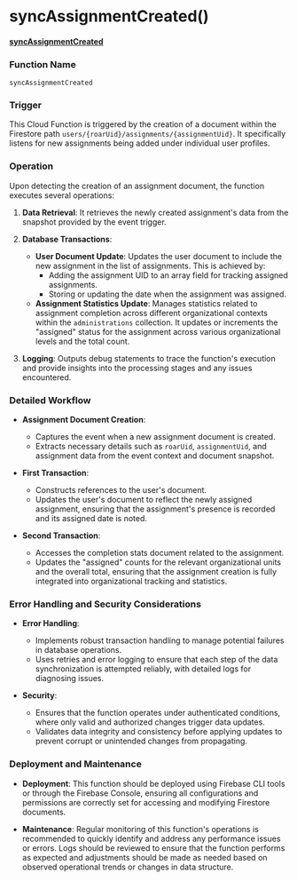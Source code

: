 # syncAssignmentCreated()

#### [syncAssignmentCreated](https://github.com/yeatmanlab/roar-firebase-functions/blob/e784650492722d24069aa9b0704d1873ea5dafee/gse-roar-admin/functions/src/index.ts#L441)

### Function Name
`syncAssignmentCreated`

### Trigger
This Cloud Function is triggered by the creation of a document within the Firestore path `users/{roarUid}/assignments/{assignmentUid}`. It specifically listens for new assignments being added under individual user profiles.

### Operation
Upon detecting the creation of an assignment document, the function executes several operations:

1. **Data Retrieval**: It retrieves the newly created assignment's data from the snapshot provided by the event trigger.
  
2. **Database Transactions**:
   - **User Document Update**: Updates the user document to include the new assignment in the list of assignments. This is achieved by:
     - Adding the assignment UID to an array field for tracking assigned assignments.
     - Storing or updating the date when the assignment was assigned.
   - **Assignment Statistics Update**: Manages statistics related to assignment completion across different organizational contexts within the `administrations` collection. It updates or increments the "assigned" status for the assignment across various organizational levels and the total count.

3. **Logging**: Outputs debug statements to trace the function's execution and provide insights into the processing stages and any issues encountered.

### Detailed Workflow

- **Assignment Document Creation**:
  - Captures the event when a new assignment document is created.
  - Extracts necessary details such as `roarUid`, `assignmentUid`, and assignment data from the event context and document snapshot.

- **First Transaction**:
  - Constructs references to the user's document.
  - Updates the user's document to reflect the newly assigned assignment, ensuring that the assignment's presence is recorded and its assigned date is noted.

- **Second Transaction**:
  - Accesses the completion stats document related to the assignment.
  - Updates the "assigned" counts for the relevant organizational units and the overall total, ensuring that the assignment creation is fully integrated into organizational tracking and statistics.

### Error Handling and Security Considerations

- **Error Handling**:
  - Implements robust transaction handling to manage potential failures in database operations.
  - Uses retries and error logging to ensure that each step of the data synchronization is attempted reliably, with detailed logs for diagnosing issues.

- **Security**:
  - Ensures that the function operates under authenticated conditions, where only valid and authorized changes trigger data updates.
  - Validates data integrity and consistency before applying updates to prevent corrupt or unintended changes from propagating.

### Deployment and Maintenance

- **Deployment**: This function should be deployed using Firebase CLI tools or through the Firebase Console, ensuring all configurations and permissions are correctly set for accessing and modifying Firestore documents.
  
- **Maintenance**: Regular monitoring of this function's operations is recommended to quickly identify and address any performance issues or errors. Logs should be reviewed to ensure that the function performs as expected and adjustments should be made as needed based on observed operational trends or changes in data structure.


[//]: # (This function will trigger when an assignment is created in a user's assignments subcollection. It serves to update all the places where the assignment is being listed and counted, namely the user's assignments object in the `/users/{userId}` document and the administration's stats document.)

[//]: # ()
[//]: # (When an assignment is created, the function will update the user's `assignmentsAssigned` object with the new assignment ID.)

[//]: # ()
[//]: # (The function will also update the administration's stats document at `/administrations/{administrationId}/stats/completion`. This document keeps track of the number of students who have have been assigned, started, and completed the assignment. This function will update both the total number of students assigned, as well as the number of students from the user's particular organization that have been assigned the administration.)

[//]: # ()
[//]: # (::: tip)

[//]: # (The document IDs in the `/users/{userId}/assignments` collection will always match with the administration they refer to, so when a new file is created we can assume that it is a new assignment to the user.)

[//]: # (:::)